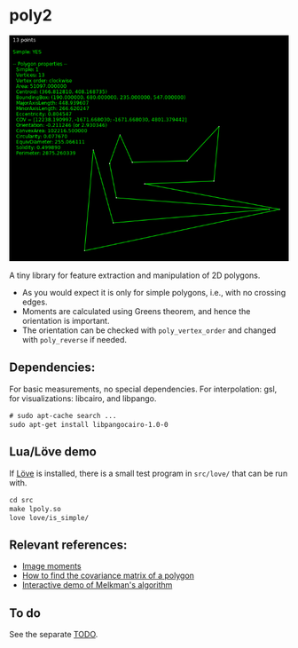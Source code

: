 # poly2

![Screenshot from 2021-10-06](2021-10-06.png)

A tiny library for feature extraction and manipulation of 2D polygons.

 - As you would expect it is only for simple polygons,
   i.e., with no crossing edges.
 - Moments are calculated using Greens theorem, and hence the orientation
   is important.
 - The orientation can be checked with `poly_vertex_order` and changed
   with `poly_reverse` if needed.

## Dependencies:
For basic measurements, no special dependencies. For interpolation:
gsl, for visualizations: libcairo, and libpango.

``` shell
# sudo apt-cache search ...
sudo apt-get install libpangocairo-1.0-0
```

## Lua/Löve demo
If [Löve](https://love2d.org/) is installed, there is a small test program in `src/love/` that can be run with.
``` shell
cd src
make lpoly.so
love love/is_simple/
```

## Relevant references:
 * [Image moments](https://en.wikipedia.org/wiki/Image_moment)
 * [How to find the covariance matrix of a polygon](https://stats.stackexchange.com/questions/415974/how-to-find-the-covariance-matrix-of-a-polygon)
 * [Interactive demo of Melkman's algorithm](https://github.com/mgold/Melkmans-Algorithm-Visualized)

## To do
See the separate [TODO](TODO.md).
